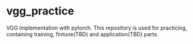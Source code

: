 # vgg_practice
VGG implementation with pytorch.
This repository is used for practicing, containing training, fintune(TBD) and application(TBD) parts. 
